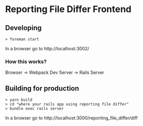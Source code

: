 # Reporting File Differ Frontend

## Developing

    > foreman start

In a browser go to http://localhost:3002/

### How this works?

Browser -> Webpack Dev Server -> Rails Server

## Building for production

    > yarn build
    > cd "where your rails app using reporting file differ"
    > bundle exec rails server

In a browser go to http://localhost:3000/reporting_file_differ/diff

